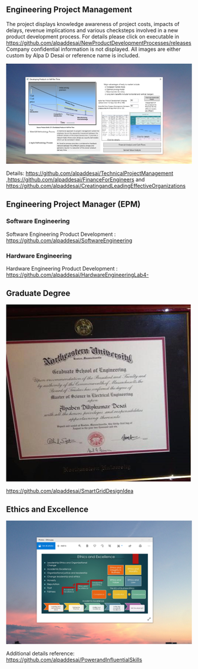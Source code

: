 ## Engineering Project Management 

The project displays knowledge awareness of project costs, impacts of delays, revenue implications and various checksteps involved in a new product development process. For details please click on executable in https://github.com/alpaddesai/NewProductDevelopmentProcesses/releases  Company confidential information is not displayed. All images are either custom by Alpa D Desai or reference name is included. 

![Image of NewProductDevelopmentProcess](DevelopingProductsinHalftheTimeMainWindowOne.png) 

Details: https://github.com/alpaddesai/TechnicalProjectManagement ,https://github.com/alpaddesai/FinanceForEngineers  and https://github.com/alpaddesai/CreatingandLeadingEffectiveOrganizations

## Engineering Project Manager (EPM)

### Software Engineering
Software Engineering Product Development : https://github.com/alpaddesai/SoftwareEngineering
### Hardware Engineering
Hardware Engineering Product Development : https://github.com/alpaddesai/HardwareEngineeringLab4-

## Graduate Degree 
![image](GraduateDegreeEE.png)

https://github.com/alpaddesai/SmartGridDesignIdea

## Ethics and Excellence
![image](EthicsandExcellence.png)

Additional details reference: https://github.com/alpaddesai/PowerandInfluentialSkills
